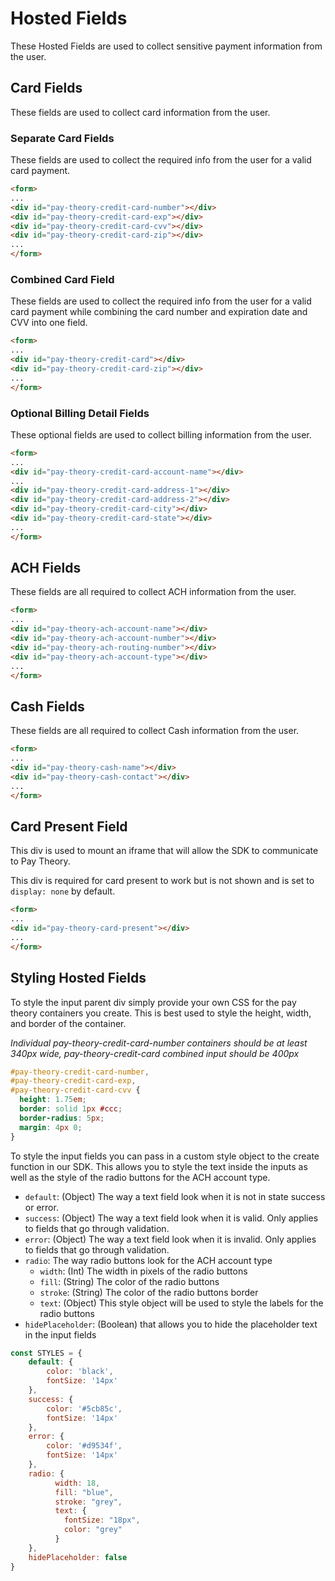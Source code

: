 # Hosted Fields

These Hosted Fields are used to collect sensitive payment information from the user.

## Card Fields

These fields are used to collect card information from the user.

### Separate Card Fields

These fields are used to collect the required info from the user for a valid card payment.

```html
<form>
...
<div id="pay-theory-credit-card-number"></div>
<div id="pay-theory-credit-card-exp"></div>
<div id="pay-theory-credit-card-cvv"></div>
<div id="pay-theory-credit-card-zip"></div>
...
</form>
```

### Combined Card Field

These fields are used to collect the required info from the user for a valid card payment while combining the card number and expiration date and CVV into one field.

```html
<form>
...
<div id="pay-theory-credit-card"></div>
<div id="pay-theory-credit-card-zip"></div>
...
</form>
```

### Optional Billing Detail Fields

These optional fields are used to collect billing information from the user.

```html
<form>
...
<div id="pay-theory-credit-card-account-name"></div>
...
<div id="pay-theory-credit-card-address-1"></div>
<div id="pay-theory-credit-card-address-2"></div>
<div id="pay-theory-credit-card-city"></div>
<div id="pay-theory-credit-card-state"></div>
...
</form>
```

## ACH Fields

These fields are all required to collect ACH information from the user.

```html
<form>
...
<div id="pay-theory-ach-account-name"></div>
<div id="pay-theory-ach-account-number"></div>
<div id="pay-theory-ach-routing-number"></div>
<div id="pay-theory-ach-account-type"></div>
...
</form>
```

## Cash Fields

These fields are all required to collect Cash information from the user.

```html
<form>
...
<div id="pay-theory-cash-name"></div>
<div id="pay-theory-cash-contact"></div>
...
</form>
```

## Card Present Field

This div is used to mount an iframe that will allow the SDK to communicate to Pay Theory.

This div is required for card present to work but is not shown and is set to `display: none` by default.

```html
<form>
...
<div id="pay-theory-card-present"></div>
...
</form>
```


## Styling Hosted Fields

To style the input parent div simply provide your own CSS for the pay theory containers you create. This is best used to style the height, width, and border of the container.

*Individual pay-theory-credit-card-number containers should be at least 340px wide, pay-theory-credit-card combined input should be 400px*

```css
#pay-theory-credit-card-number,
#pay-theory-credit-card-exp,
#pay-theory-credit-card-cvv {
  height: 1.75em;
  border: solid 1px #ccc;
  border-radius: 5px;
  margin: 4px 0;
}
```

To style the input fields you can pass in a custom style object to the create function in our SDK. This allows you to style the text inside the inputs as well as the style of the radio buttons for the ACH account type.

- `default`: (Object) The way a text field look when it is not in state success or error.
- `success`: (Object) The way a text field look when it is valid. Only applies to fields that go through validation.
- `error`: (Object) The way a text field look when it is invalid. Only applies to fields that go through validation.
- `radio`: The way radio buttons look for the ACH account type
    - `width`: (Int) The width in pixels of the radio buttons
    - `fill`: (String) The color of the radio buttons
    - `stroke`: (String) The color of the radio buttons border
    - `text`: (Object) This style object will be used to style the labels for the radio buttons
- `hidePlaceholder`: (Boolean) that allows you to hide the placeholder text in the input fields


```javascript
const STYLES = {
    default: {
        color: 'black',
        fontSize: '14px'
    },
    success: {
        color: '#5cb85c',
        fontSize: '14px'
    },
    error: {
        color: '#d9534f',
        fontSize: '14px'
    },
    radio: {
          width: 18,
          fill: "blue",
          stroke: "grey",
          text: {
            fontSize: "18px",
            color: "grey"
          }
    },
    hidePlaceholder: false
}
```
